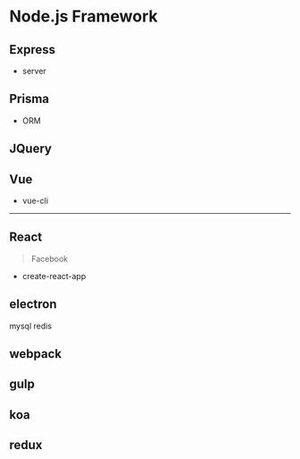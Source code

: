 # Node.js Framework




## Express

- server

## Prisma

- ORM

## JQuery




## Vue


- vue-cli




---





## React
> Facebook


- create-react-app

## electron

mysql
redis

## webpack

## gulp

## koa

## redux

